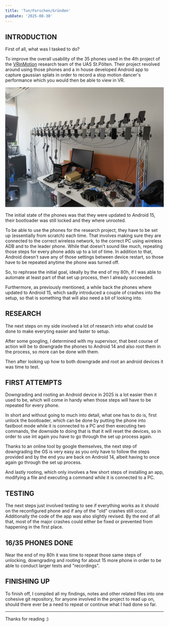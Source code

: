```yaml
---
title: 'Tun/Forschen/Gründen'
pubDate: '2025-08-30'
---
```


## INTRODUCTION
First of all, what was I tasked to do?

To improve the overall usability of the 35 phones used in the 4th project of the [VRinMotion](https://research.fhstp.ac.at/projekte/vrinmotion) research team of the UAS St.Pölten. Their project revolved around using those phones and a in house developed Android app to capture gaussian splats in order to record a stop motion dancer's performance which you would then be able to view in VR.

![Phone Setup, &copy; Florian Fussthaler](./_assets/tfg_phonesetup.jpg)

The initial state of the phones was that they were updated to Android 15, their bootloader was still locked and they where unrooted.

To be able to use the phones for the research project, they have to be set up (essentially from scratch) each time. That involves making sure they are connected to the correct wireless network, to the correct PC using wireless ADB and to the leader phone. While that doesn't sound like much, repeating those steps for every phone adds up to a lot of time. In addition to that, Android doesn't save any of those settings between device restart, so those have to be repeated anytime the phone was turned off.

So, to rephrase the initial goal, ideally by the end of my 80h, if I was able to automate at least part of that set up process, then I already succeeded.

Furthermore, as previously mentioned, a while back the phones where updated to Android 15, which sadly introduced a couple of crashes into the setup, so that is something that will also need a bit of looking into.

## RESEARCH
The next steps on my side involved a lot of research into what could be done to make everyting easier and faster to setup.

After some googling, I determined with my supervisor, that best course of action will be to downgrade the phones to Android 14 and also root them in the process, so more can be done with them.

Then after looking up how to both downgrade and root an android devices it was time to test.

## FIRST ATTEMPTS
Downgrading and rooting an Android device in 2025 is a lot easier then it used to be, which will come in handy when those steps will have to be repeated for every phone.

In short and without going to much into detail, what one has to do is, first unlock the bootloader, which can be done by putting the phone into fastboot mode while it is connected to a PC and then executing two commands, the downside to doing that is that it will reset the devices, so in order to use int again you have to go through the set up process again.

Thanks to an online tool by google themselves, the next step of downgrading the OS is very easy as you only have to follow the steps provided and by the end you are back on Android 14, albeit having to once again go through the set up process.

And lastly rooting, which only involves a few short steps of installing an app, modifying a file and executing a command while it is connected to a PC.

## TESTING
The next steps just involved testing to see if everything works as it should on the reconfigured phone and if any of the "old" crashes still occur. Additionally the code of the app was also slightly revised. By the end of all that, most of the major crashes could either be fixed or prevented from happening in the first place.

## 16/35 PHONES DONE
Near the end of my 80h it was time to repeat those same steps of unlocking, downgrading and rooting for about 15 more phone in order to be able to conduct larger tests and "recordings".

## FINISHING UP
To finish off, I compiled all my findings, notes and other related files into one cohesive git repository, for anyone involved in the project to read up on, should there ever be a need to repeat or continue what I had done so far.

---
Thanks for reading :)